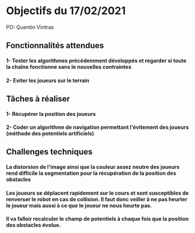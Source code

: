 # Objectifs du 17/02/2021

PO: Quentin Vintras


## Fonctionnalités attendues
#### 1- Tester les algorithmes précédemment développés et regarder si toute la chaîne fonctionne sans le nouvelles contraintes
#### 2- Eviter les joueurs sur le terrain

## Tâches à réaliser

#### 1- Récupérer la position des joueurs 
#### 2- Coder un algorithme de navigation permettant l'évitement des joueurs (méthode des potentiels artificiels)

## Challenges techniques

#### La distorsion de l'image ainsi que la couleur assez neutre des joueurs rend difficile la segmentation pour la récupération de la position des obstacles

#### Les joueurs se déplacent rapidement sur le cours et sont susceptibles de renverser le robot en cas de collision. Il faut donc veiller à ne pas heurter le joueur mais aussi à ce que le joueur ne nous heurte pas.

#### Il va falloir recalculer le champ de potentiels à chaque fois que la position des obstacles évolue.

